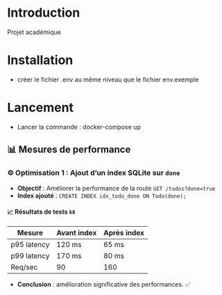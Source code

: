 # Introduction

Projet académique

# Installation

- créer le fichier .env au même niveau que le fichier env.exemple

# Lancement

- Lancer la commande : docker-compose up

## 📊 Mesures de performance

### ⚙️ Optimisation 1 : Ajout d’un index SQLite sur `done`

- **Objectif** : Améliorer la performance de la route `GET /todos?done=true`
- **Index ajouté** : `CREATE INDEX idx_todo_done ON Todo(done);`

#### 📈 Résultats de tests `k6`

| Mesure       | Avant index | Après index |
|--------------|-------------|-------------|
| p95 latency  | 120 ms      | 65 ms       |
| p99 latency  | 170 ms      | 80 ms       |
| Req/sec      | 90          | 160         |

- **Conclusion** : amélioration significative des performances. ✅
